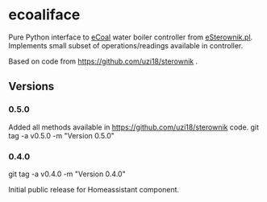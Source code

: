 # ecoaliface
Pure Python interface to [eCoal](https://esterownik.pl/nasze-produkty/ecoal) water boiler controller from [eSterownik.pl](http://esterownik.pl).
Implements small subset of operations/readings available in controller.

Based on code from https://github.com/uzi18/sterownik .

## Versions

### 0.5.0
Added all methods available in https://github.com/uzi18/sterownik code.
git tag -a v0.5.0 -m "Version 0.5.0"


### 0.4.0
git tag -a v0.4.0 -m "Version 0.4.0"

Initial public release for Homeassistant component.
